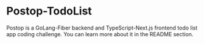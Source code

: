 # Postop-TodoList
 Postop is a GoLang-Fiber backend and TypeScript-Next.js frontend todo list app coding challenge. You can learn more about it in the README section.
